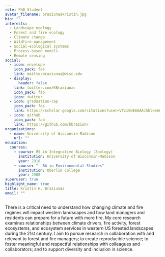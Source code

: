```yaml
---
role: PhD Student
avatar_filename: braziunaskristin.jpg
bio: ""
interests:
  - Landscape ecology
  - Forest and fire ecology
  - Climate change
  - Wildfire management
  - Social-ecological systems
  - Process-based models
  - Remote sensing
social:
  - icon: envelope
    icon_pack: fas
    link: mailto:braziunas@wisc.edu
  - display:
      header: false
    link: twitter.com/KBraziunas
    icon_pack: fab
    icon: twitter
  - icon: graduation-cap
    icon_pack: fas
    link: https://scholar.google.com/citations?user=Vfzi0wEAAAAJ&hl=en&oi=ao
  - icon: github
    icon_pack: fab
    link: https://github.com/kbraziun/
organizations:
  - name: University of Wisconsin-Madison
    url: ""
education:
  courses:
    - course: MS in Integrative Biology (Zoology)
      institution: University of Wisconsin-Madison
      year: 2018
    - course: "  BA in Environmental Studies"
      institution: Oberlin College
      year: 2008
superuser: true
highlight_name: true
title: Kristin H. Braziunas
email: ""
---
```

There is a critical need to understand how changing climate and fire regimes will impact western landscapes and how land managers and residents can prepare for a future with more fire. My core research examines relationships between climate drivers, fire activity, forest ecosystems, and ecosystem services in western US forested landscapes during the 21st century. I aim to pursue research in collaboration with and relevant to forest and fire managers; to create reproducible science; to foster meaningful and respectful relationships with colleagues and collaborators; and to support diversity and inclusion in science.